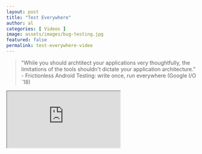 ```yaml
---
layout: post
title: "Test Everywhere"
author: al
categories: [ Videos ]
image: assets/images/bug-testing.jpg
featured: false
permalink: test-everywhere-video
---
```


>"While you should archtitect your applications very thoughtfully, the limitations of the tools shouldn't dictate your application architecture." - Frictionless Android Testing: write once, run everywhere (Google I/O `18)

<div class="embed-responsive embed-responsive-16by9">
  <iframe class="embed-responsive-item" src="https://www.youtube.com/embed/wYMIadv9iF8?rel=0" allowfullscreen></iframe>
</div>
